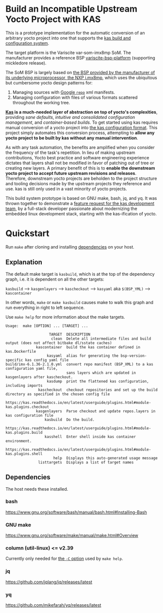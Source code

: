 # Build an Incompatible Upstream Yocto Project with KAS

This is a prototype implementation for the automatic conversion of an arbitrary yocto project into one that supports the [kas build and configuration system](https://github.com/siemens/kas).

The target platform is the Variscite var-som-imx8mp SoM. The manufacturer provides a reference BSP [variscite-bsp-platform](https://github.com/varigit/variscite-bsp-platform/tree/mickledore) (supporting mickledore release). 

The SoM BSP is largely based on [the BSP provided by the manufacturer of its underlying microprocessor, the NXP i.mx8mp](https://github.com/nxp-imx/meta-imx), which uses the ubiquitous but cumbersome yocto design patterns for:

1. Managing sources with [Google `repo`](https://gerrit.googlesource.com/git-repo/) xml manifests.
2. Managing configuration with files of various formats scattered throughout the working tree.

**[Kas](https://github.com/siemens/kas) is a much-needed layer of abstraction on top of yocto's complexities**, providing _sane defaults_, _intuitive and consolidated configuration management_, and _container-based builds_. To get started using kas requires manual conversion of a yocto project into [the kas configuration format](https://kas.readthedocs.io/en/latest/userguide/project-configuration.html#). This project simply automates this conversion process, attempting to **allow any yocto project to be built by kas without any manual intervention**.

As with any task automation, the benefits are amplified when you consider the frequency of the task's repetition. In lieu of making upstream contributions, Yocto best practice and software engineering experience dictates that layers shall not be modified in favor of patching out of tree or creating new layers. A primary benefit of this is to **enable the downstream yocto project to accept future upstream revisions and releases**. Therefore, downstream yocto projects are beholden to the project structure and tooling decisions made by the upstream projects they reference and use. kas is still only used in a vast minority of yocto projects.

This build system prototype is based on GNU make, bash, jq, and yq. It was thrown together to demonstrate a [feature request for the kas development team](https://groups.google.com/g/kas-devel/c/Dk2AKNx0PQA), by a full-stack developer passionate about modernizing the embedded linux development stack, starting with the kas-ification of yocto.

# Quickstart

Run `make` after cloning and installing [dependencies](#Dependencies) on your host. 

## Explanation

The default make target is `kasbuild`, which is at the top of the dependency graph, i.e. it is dependent on all the other targets:

`kasbuild` --> `kasgenlayers` --> `kascheckout` --> `kasyaml` aka `$(BSP_YML)` --> `kascontainer`

In other words, `make` or `make kasbuild` causes make to walk this graph and run everything in right to left sequence.

Use `make help` for more information about the make targets.

```
Usage:  make [OPTION] ... [TARGET] ...

                    TARGET  DESCRIPTION
                     clean  Delete all intermediate files and build output (does not affect bitbake dl/sstate caches)
              kascontainer  build the kas container defined in kas.Dockerfile
                   kasyaml  alias for generating the bsp-version-specific kas config yaml file
build/imx-6.1.36-2.1.0.yml  convert repo manifest (BSP_XML) to a kas configuration yaml file,
                            sans layers which are updated in kasgenlayers after kascheckout.
                   kasdump  print the flattened kas configuration, including imports
               kascheckout  checkout repositories and set up the build directory as specified in the chosen config file
                            https://kas.readthedocs.io/en/latest/userguide/plugins.html#module-kas.plugins.checkout
              kasgenlayers  Parse checkout and update repos.layers in kas configuration file
                  kasbuild  Do the build.
                            https://kas.readthedocs.io/en/latest/userguide/plugins.html#module-kas.plugins.build
                  kasshell  Enter shell inside kas container environment.
                            https://kas.readthedocs.io/en/latest/userguide/plugins.html#module-kas.plugins.shell
                      help  Displays this auto-generated usage message
               listtargets  Displays a list of target names
```


## Dependencies

The host needs these installed.

### bash
https://www.gnu.org/software/bash/manual/bash.html#Installing-Bash

### GNU make
https://www.gnu.org/software/make/manual/make.html#Overview

### column (util-linux) <= v2.39
Currently only needed for [the `-C` option](https://github.com/util-linux/util-linux/blob/stable/v2.39/text-utils/column.1.adoc) used by `make help`.

### jq
https://github.com/jqlang/jq/releases/latest

### yq
https://github.com/mikefarah/yq/releases/latest

